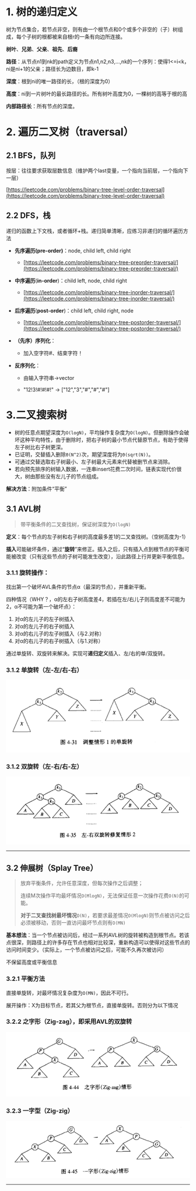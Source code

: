 # 1. 树的递归定义

树为节点集合，若节点非空，则有由一个根节点和0个或多个非空的（子）树组成，每个子树的根都被来自根r的一条有向边所连接。

**树叶**、**兄弟**、**父亲**、**祖先**、**后裔**

**路径**：从节点n1到nk的path定义为节点n1,n2,n3,…,nk的一个序列：使得1&lt;=i&lt;k，ni是ni+1的父亲；路径长为边数目，即k-1

**深度**：根到ni的唯一路径的长，（根的深度为0）

**高度**：ni到一片树叶的最长路径的长。所有树叶高度为0，一棵树的高等于根的高

**内部路径长**：所有节点的深度。

# 2. 遍历二叉树（traversal）

## 2.1 BFS，队列

按层：往往要求获取层数信息（维护两个last变量，一个指向当前层，一个指向下一层）

[https://leetcode.com/problems/binary-tree-level-order-traversal](https://leetcode.com/problems/binary-tree-level-order-traversal)

## 2.2 DFS，栈

递归的函数上下文栈，或者循环+栈。递归简单清晰，应练习非递归的循环遍历方法

* **先序遍历\(pre-order\)**：node, child left, child right

  * [https://leetcode.com/problems/binary-tree-preorder-traversal/](https://leetcode.com/problems/binary-tree-preorder-traversal/)

* **中序遍历**\(**in-order**\)：child left, node, child right

  * [https://leetcode.com/problems/binary-tree-inorder-traversal/](https://leetcode.com/problems/binary-tree-inorder-traversal/)

* **后序遍历**\(**post-order**\)：child left, child right, node

  * [https://leetcode.com/problems/binary-tree-postorder-traversal/](https://leetcode.com/problems/binary-tree-postorder-traversal/)

* **（先序）序列化**：

  * 加入空字符\#、结束字符！

* **反序列化**：

  * 由输入字符串-&gt;vector

  * "12!3!\#!\#!\#!" -&gt; \["12","3","\#","\#","\#"\]

# 3.二叉搜索树

* 树的任意点期望深度为`O(logN)`，平均操作复杂度为`O(logN)`。但删除操作会破坏这种平均特性，由于删除时，把右子树的最小节点代替原节点，有助于使得左子树比右子树更深。
* 已证明，交替插入删除`Θ(N^2)`次，期望深度将为`Θ(sqrt(N))`。
* 可通过交替选取右子树最小、左子树最大元素来代替被删节点来消除。
* 若向预先排序的树输入数据，一连串insert花费二次时间，链表实现代价很大，树由那些没有左儿子的节点组成。

**解决方法**：附加条件“平衡”

## 3.1 AVL树

> 带平衡条件的二叉查找树，保证树深度为`O(logN)`

**定义**：每个节点的左子树和右子树的高度最多差1的二叉查找树。（空树高度为-1）

**插入**可能破坏条件，通过“**旋转**”来修正。插入之后，只有插入点到根节点的平衡可能被改变（只有这些节点的子树可能发生改变），沿此路径上行并更新平衡信息。

### 3.1.1 **旋转操作**：

找出第一个破坏AVL条件的节点α（最深的节点），并重新平衡。

四种情况（WHY？，α的左右子树高度差4，若插在左/右儿子则高度差不可能为2，α不可能为第一个破坏点）：

1. 对α的左儿子的左子树插入
2. 对α的左儿子的右子树插入
3. 对α的右儿子的左子树插入（与2.对称）
4. 对α的右儿子的右子树插入（与1.对称）

通过单旋转、双旋转来解决。实现可**递归定义**插入、左/右的单/双旋转。

### 3.1.2 单旋转（左-左/右-右）

![](/assets/AVL_single_rotate.png)

### 3.1.2 双旋转（左-右/右-左）

![](/assets/AVL_double_rotate.png)

---

## 3.2 伸展树（Splay Tree）

> 放弃平衡条件，允许任意深度，但每次操作之后调整；
>
> 连续M次操作平均最坏情况`O(MlogN)`，无法保证任意一次操作花费`O(N)`的可能。
>
> **对于二叉查找树最坏情况**`O(N)`，若要求最差情况`O(MlogN)`则节点被访问之后必须被移动，否则一直访问最坏节点则有`O(MN)`

**基本想法**：当一个节点被访问后，经过一系列AVL树的旋转被构造到根节点。若该点很深，则路径上的许多存在节点也相对比较深，重新构造可以使得对这些节点的访问时间变少。（实际上，一个节点被访问之后，可能不久再次被访问）

不保留高度或平衡信息

### 3.2.1 平衡方法

直接单旋转，对最坏情况复杂度为`O(MN)`，因此不可行。

展开操作：X为目标节点，若其父为根节点，直接单旋转。否则分为以下情况

### 3.2.2 之字形（Zig-zag），即采用AVL的双旋转

![](/assets/Splay_Zigzag.png)

### 3.2.3 一字型（Zig-zig）

![](/assets/Splay_Zigzig.png)

---



